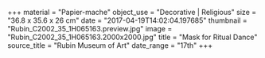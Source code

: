 +++
material = "Papier-mache"
object_use = "Decorative | Religious"
size = "36.8 x 35.6 x 26 cm"
date = "2017-04-19T14:02:04.197685"
thumbnail = "Rubin_C2002_35_1H065163.preview.jpg"
image = "Rubin_C2002_35_1H065163.2000x2000.jpg"
title = "Mask for Ritual Dance"
source_title = "Rubin Museum of Art"
date_range = "17th"
+++

